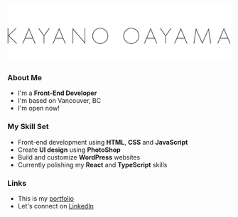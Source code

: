 <img src="./logo.jpg" alt="Kayano Oyama">

### About Me

- I'm a **Front-End Developer**
- I'm based on Vancouver, BC
- I'm open now!

### My Skill Set

- Front-end development using **HTML**, **CSS** and **JavaScript**
- Create **UI design** using **PhotoShop**
- Build and customize **WordPress** websites
- Currently polishing my **React** and **TypeScript** skills

### Links

- This is my [portfolio](https://www.kayanooyama.com)
- Let's connect on [LinkedIn](https://linkedin.com/in/kayano-oyama)

<!--
**suefrontend/suefrontend** is a ✨ _special_ ✨ repository because its `README.md` (this file) appears on your GitHub profile.

Here are some ideas to get you started:

- 🔭 I’m currently working on ...
- 🌱 I’m currently learning ...
- 👯 I’m looking to collaborate on ...
- 🤔 I’m looking for help with ...
- 💬 Ask me about ...
- 📫 How to reach me: ...
- 😄 Pronouns: ...
- ⚡ Fun fact: ...
-->
